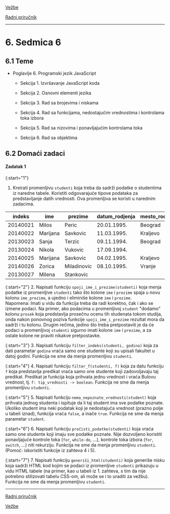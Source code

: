 [Vežbe](../../../README.md)

[Radni priručnik](../../README.md)

-----

# 6. Sedmica 6

## 6.1 Teme

- Poglavlje 6. Programski jezik JavaScript

   - Sekcija 1. Izvršavanje JavaScript koda

   - Sekcija 2. Osnovni elementi jezika

   - Sekcija 3. Rad sa brojevima i niskama

   - Sekcija 4. Rad sa funkcijama, nedostajućim vrednostima i kontrolama toka izbora

   - Sekcija 5. Rad sa nizovima i ponavljajućim kontrolama toka

   - Sekcija 6. Rad sa objektima

## 6.2 Domaći zadaci

#### Zadatak 1

{:start="1"}
1. Kreirati promenljivu `studenti` koja treba da sadrži podatke o studentima iz naredne tabele. Koristiti odgovarajuće tipove podataka za predstavljanje datih vrednosti. Ova promenljiva se koristi u narednim zadacima.

| indeks | ime | prezime | datum_rodjenja | mesto_rodjenja | datum_upisa | 
| ------ | ----| ------ | ----------- | -------------- | -------------- |
| 20140021 | Milos    | Peric       | 20.01.1995. | Beograd | 06.07.2014.  | 
| 20140022 | Marijana | Savkovic    | 11.03.1995. | Kraljevo | 05.07.2014. | 
| 20130023 | Sanja    | Terzic      | 09.11.1994. | Beograd | 04.07.2013.  | 
| 20130024 | Nikola   | Vukovic     | 17.09.1994. |   | 04.07.2013. | 
| 20140025 | Marijana | Savkovic    | 04.02.1995. | Kraljevo | 06.07.2014. | 
| 20140026 | Zorica   | Miladinovic | 08.10.1995. | Vranje | 06.07.2014. | 
| 20130027 | Milena   | Stankovic   |  |  | |

{:start="2"}
2. Napisati funkciju `spoji_ime_i_prezime(studenti)` koja menja podatke iz promenljive `studenti` tako što kolone `ime` i `prezime` spaja u novu kolonu `ime_prezime`, a ujedno i eliminiše kolone `ime` i `prezime`. <br> 
Napomena: Imati u vidu da funkcija treba da radi korektno, čak i ako se izmene podaci. Na primer, ako podacima u promenljivoj `student` "dodamo" kolonu `prosek` koja predstavlja prosečnu ocenu tih studenata tokom studija, onda nakon ponovnog poziva funkcije `spoji_ime_i_prezime` rezultat mora da sadrži i tu kolonu. Drugim rečima, jedino što treba pretpostaviti je da će podaci u promenljivoj `studenti` sigurno imati kolone `ime` i `prezime`, a za ostale kolone ne praviti nikakve pretpostavke.

{:start="3"}
3. Napisati funkciju `filter_indeks(studenti, godina)` koja za dati parametar `godina` vraća samo one studente koji su upisali fakultet u datoj godini. Funkcija ne sme da menja promenljivu `studenti`.

{:start="4"}
4. Napisati funkciju `filter_f(studenti, f)` koja za datu funkciju `f` koja predstavlja predikat vraća samo one studente koji zadovoljavaju taj predikat. Predikat je funkcija koja prihvata jednu vrednost i vraća Bulovu vrednost, tj. `f: tip_vrednosti -> boolean`. Funkcija ne sme da menja promenljivu `studenti`.

{:start="5"}
5. Napisati funkciju `nema_nepoznate_vrednosti(student)` koja prihvata jednog studenta i ispituje da li taj student ima sve podatke poznate. Ukoliko student ima neki podatak koji je nedostajuća vrednost (prazno polje u tabeli iznad), funkcija vraća `false`, a inače `true`. Funkcija ne sme da menja parametar `student`.

{:start="6"}
6. Napisati funkciju `pročisti_podatke(studenti)` koja vraća samo one studente koji imaju sve podatke poznate. Nije dozvoljeno koristiti ponavljajuće kontrole toka (`for`, `while-do`, ...), kontrole toka izbora (`for`, `switch`, ...) niti rekurziju. Funkcija ne sme da menja promenljivu `studenti`. (Pomoć: iskoristiti funkcije iz zahteva 4 i 5).

{:start="7"}
7. Napisati funkciju `generiši_html(studenti)` koja generiše nisku koja sadrži HTML kod kojim se podaci iz promenljive `studenti` prikazuju u vidu HTML tabele (na primer, kao u tabeli iz 1. zahteva, s tim da nije potrebno stilizovati tabelu CSS-om, ali može se i to uraditi za vežbu). Funkcija ne sme da menja promenljivu `studenti`.

-----

[Radni priručnik](../../README.md)

[Vežbe](../../../README.md)
